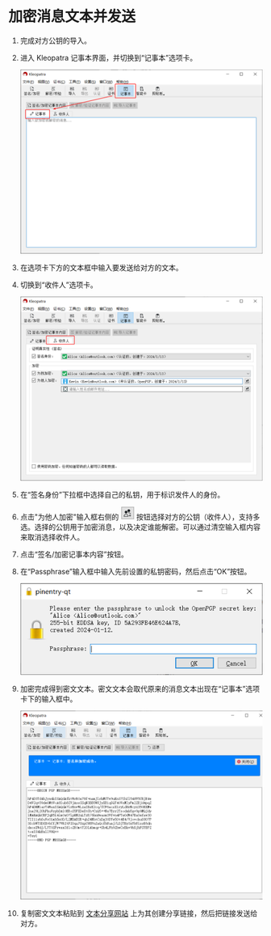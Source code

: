 # 加密消息文本并发送

1. 完成对方公钥的导入。

2. 进入 Kleopatra 记事本界面，并切换到“记事本”选项卡。

    ![记事本](shared/notepad.png)

3. 在选项卡下方的文本框中输入要发送给对方的文本。

4. 切换到“收件人”选项卡。

    ![收件人](encrypting-message/text-recipients.png)

5. 在“签名身份”下拉框中选择自己的私钥，用于标识发件人的身份。

6. 点击"为他人加密"输入框右侧的 ![选择证书按钮](encrypting-message/selecting-certificates-button.png) 按钮选择对方的公钥（收件人），支持多选。选择的公钥用于加密消息，以及决定谁能解密。可以通过清空输入框内容来取消选择收件人。

7. 点击“签名/加密记事本内容”按钮。

8. 在“Passphrase”输入框中输入先前设置的私钥密码，然后点击“OK”按钮。

    ![输入私钥密码](shared/entering-private-key-passphrase.png)

9. 加密完成得到密文文本。密文文本会取代原来的消息文本出现在“记事本”选项卡下的输入框中。

    ![密文](encrypting-message/cipertext.png)

10. 复制密文文本粘贴到 [文本分享网站](../pastebin.md) 上为其创建分享链接，然后把链接发送给对方。